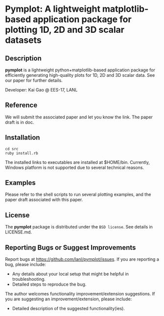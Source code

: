 
# Pymplot: A lightweight matplotlib-based application package for plotting 1D, 2D and 3D scalar datasets 

## Description

**pymplot** is a lightweight python+matplotlib-based application package for efficiently generating high-quality plots for 1D, 2D and 3D scalar data. See our paper for further details. 

Developer: Kai Gao @ EES-17, LANL


## Reference

We will submit the associated paper and let you know the link. The paper draft is in doc. 

## Installation

	cd src
	ruby install.rb
	
The installed links to executables are installed at $HOME/bin. Currently, Windows platform is not supported due to several technical reasons. 

## Examples

Please refer to the shell scripts to run several plotting examples, and the paper draft associated with this paper. 


## License

The **pymplot** package is distributed under the `BSD license`. See details in LICENSE.md. 


## Reporting Bugs or Suggest Improvements

Report bugs at https://github.com/lanl/pymplot/issues. If you are reporting a bug, please include:

* Any details about your local setup that might be helpful in troubleshooting.
* Detailed steps to reproduce the bug.

The author welcomes functionality improvement/extension suggestions. If you are suggesting an improvement/extension, please include:

* Detailed description of the suggested functionality(ies).


